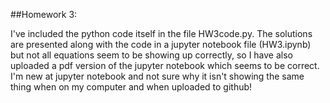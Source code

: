 ##Homework 3:

I've included the python code itself in the file HW3code.py. 
The solutions are presented along with the code in a jupyter notebook file (HW3.ipynb) but not all equations seem to be showing up correctly, so I have also uploaded a pdf version of the jupyter notebook which seems to be correct. 
I'm new at jupyter notebook and not sure why it isn't showing the same thing when on my computer and when uploaded to github!
